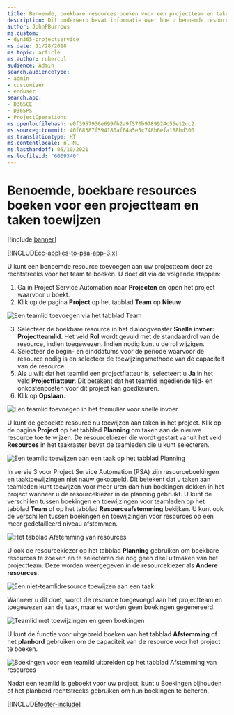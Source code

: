 ```yaml
---
title: Benoemde, boekbare resources boeken voor een projectteam en taken toewijzen
description: Dit onderwerp bevat informatie over hoe u benoemde resources voor projectteams kunt boeken en hen aan taken kunt toewijzen.
author: JohnPBurrows
ms.custom:
- dyn365-projectservice
ms.date: 11/28/2018
ms.topic: article
ms.author: ruhercul
audience: Admin
search.audienceType:
- admin
- customizer
- enduser
search.app:
- D365CE
- D365PS
- ProjectOperations
ms.openlocfilehash: e0f3957936e699fb2a9f570b9789924c55e12cc2
ms.sourcegitcommit: 40f68387f594180af64a5e5c748b6efa188bd300
ms.translationtype: HT
ms.contentlocale: nl-NL
ms.lasthandoff: 05/10/2021
ms.locfileid: "6009340"
---
```

# <a name="book-named-bookable-resources-to-a-project-team-and-assign-tasks"></a>Benoemde, boekbare resources boeken voor een projectteam en taken toewijzen 

[!include [banner](../includes/psa-now-project-operations.md)]

[!INCLUDE[cc-applies-to-psa-app-3.x](../includes/cc-applies-to-psa-app-3x.md)]

U kunt een benoemde resource toevoegen aan uw projectteam door ze rechtstreeks voor het team te boeken. U doet dit via de volgende stappen:

1. Ga in Project Service Automation naar **Projecten** en open het project waarvoor u boekt.
2. Klik op de pagina **Project** op het tabblad **Team** op **Nieuw**. 

![Een teamlid toevoegen via het tabblad Team](media/RM-how-to-1.png)

3. Selecteer de boekbare resource in het dialoogvenster **Snelle invoer: Projectteamlid**. Het veld **Rol** wordt gevuld met de standaardrol van de resource, indien toegewezen. Indien nodig kunt u de rol wijzigen. 
4. Selecteer de begin- en einddatums voor de periode waarvoor de resource nodig is en selecteer de toewijzingsmethode van de capaciteit van de resource. 
5. Als u wilt dat het teamlid een projectfiatteur is, selecteert u **Ja** in het veld **Projectfiatteur**. Dit betekent dat het teamlid ingediende tijd- en onkostenposten voor dit project kan goedkeuren. 
6. Klik op **Opslaan**.

![Een teamlid toevoegen in het formulier voor snelle invoer](media/RM-how-to-2.png)


U kunt de geboekte resource nu toewijzen aan taken in het project. Klik op de pagina **Project** op het tabblad **Planning** om taken aan de nieuwe resource toe te wijzen. De resourcekiezer die wordt gestart vanuit het veld **Resources** in het taakraster bevat de teamleden die u kunt selecteren.

![Een teamlid toewijzen aan een taak op het tabblad Planning](media/RM-how-to-3.png)

In versie 3 voor Project Service Automation (PSA) zijn resourceboekingen en taaktoewijzingen niet nauw gekoppeld. Dit betekent dat u taken aan teamleden kunt toewijzen voor meer uren dan hun boekingen dekken in het project wanneer u de resourcekiezer in de planning gebruikt.
U kunt de verschillen tussen boekingen en toewijzingen voor teamleden op het tabblad **Team** of op het tabblad **Resourceafstemming** bekijken. U kunt ook de verschillen tussen boekingen en toewijzingen voor resources op een meer gedetailleerd niveau afstemmen.

![Het tabblad Afstemming van resources](media/RM-how-to-4.png)

U ook de resourcekiezer op het tabblad **Planning** gebruiken om boekbare resources te zoeken en te selecteren die nog geen deel uitmaken van het projectteam. Deze worden weergegeven in de resourcekiezer als **Andere resources**.

![Een niet-teamlidresource toewijzen aan een taak](media/RM-how-to-5.png)

Wanneer u dit doet, wordt de resource toegevoegd aan het projectteam en toegewezen aan de taak, maar er worden geen boekingen gegenereerd.

![Teamlid met toewijzingen en geen boekingen](media/RM-how-to-6.png)

U kunt de functie voor uitgebreid boeken van het tabblad **Afstemming** of het **planbord** gebruiken om de capaciteit van de resource voor het project te boeken.

![Boekingen voor een teamlid uitbreiden op het tabblad Afstemming van resources](media/RM-how-to-7.png)

Nadat een teamlid is geboekt voor uw project, kunt u Boekingen bijhouden of het planbord rechtstreeks gebruiken om hun boekingen te beheren.


[!INCLUDE[footer-include](../includes/footer-banner.md)]